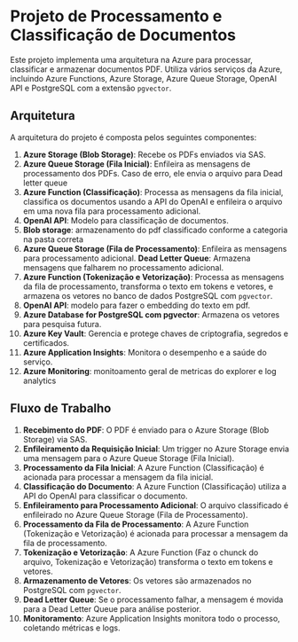 
# Projeto de Processamento e Classificação de Documentos

Este projeto implementa uma arquitetura na Azure para processar, classificar e armazenar documentos PDF. Utiliza vários serviços da Azure, incluindo Azure Functions, Azure Storage, Azure Queue Storage, OpenAI API e PostgreSQL com a extensão `pgvector`.

## Arquitetura

A arquitetura do projeto é composta pelos seguintes componentes:

1. **Azure Storage (Blob Storage)**: Recebe os PDFs enviados via SAS.
2. **Azure Queue Storage (Fila Inicial)**: Enfileira as mensagens de processamento dos PDFs. Caso de erro, ele envia o arquivo para Dead letter queue
3. **Azure Function (Classificação)**: Processa as mensagens da fila inicial, classifica os documentos usando a API do OpenAI e enfileira o arquivo em uma nova fila para processamento adicional.
4. **OpenAI API**: Modelo para classificação de documentos.
5. **Blob storage**: armazenamento do pdf classificado conforme a categoria na pasta correta
6. **Azure Queue Storage (Fila de Processamento)**: Enfileira as mensagens para processamento adicional. **Dead Letter Queue**: Armazena mensagens que falharem no processamento adicional.
7. **Azure Function (Tokenização e Vetorização)**: Processa as mensagens da fila de processamento, transforma o texto em tokens e vetores, e armazena os vetores no banco de dados PostgreSQL com `pgvector`.
8. **OpenAI API**: modelo para fazer o embedding do texto em pdf.
9. **Azure Database for PostgreSQL com pgvector**: Armazena os vetores para pesquisa futura.
10. **Azure Key Vault**: Gerencia e protege chaves de criptografia, segredos e certificados.
11. **Azure Application Insights**: Monitora o desempenho e a saúde do serviço.
12. **Azure Monitoring**: monitoamento geral de metricas do explorer e log analytics

## Fluxo de Trabalho

1. **Recebimento do PDF**: O PDF é enviado para o Azure Storage (Blob Storage) via SAS.
2. **Enfileiramento da Requisição Inicial**: Um trigger no Azure Storage envia uma mensagem para o Azure Queue Storage (Fila Inicial).
3. **Processamento da Fila Inicial**: A Azure Function (Classificação) é acionada para processar a mensagem da fila inicial.
4. **Classificação do Documento**: A Azure Function (Classificação) utiliza a API do OpenAI para classificar o documento.
5. **Enfileiramento para Processamento Adicional**: O arquivo classificado é enfileirado no Azure Queue Storage (Fila de Processamento).
6. **Processamento da Fila de Processamento**: A Azure Function (Tokenização e Vetorização) é acionada para processar a mensagem da fila de processamento.
7. **Tokenização e Vetorização**: A Azure Function (Faz o chunck do arquivo, Tokenização e Vetorização) transforma o texto em tokens e vetores.
8. **Armazenamento de Vetores**: Os vetores são armazenados no PostgreSQL com `pgvector`.
9. **Dead Letter Queue**: Se o processamento falhar, a mensagem é movida para a Dead Letter Queue para análise posterior.
10. **Monitoramento**: Azure Application Insights monitora todo o processo, coletando métricas e logs.

